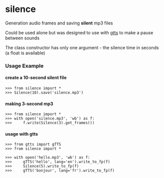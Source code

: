 # silence

Generation audio frames and saving **silent** mp3 files

Could be used alone but was designed to use with [gtts](https://pypi.org/project/gTTS/)
to make a pause between sounds

The class constructor has only one argument - the silence time in seconds 
(a float is available)   

### Usage Example

#### create a 10-second silent file

    >>> from silence import *
    >>> Silence(10).save('silence.mp3')

#### making 3-second mp3 

    >>> from silence import *
    >>> with open('silence.mp3', 'wb') as f:
    >>>     f.write(Silence(3).get_frames())

#### usage with gtts

    >>> from gtts import gTTS
    >>> from silence import *

    >>> with open('hello.mp3', 'wb') as f:
    >>>     gTTS('hello', lang='en').write_to_fp(f)
    >>>     Silence(5).write_to_fp(f)
    >>>     gTTS('bonjour', lang='fr').write_to_fp(f)

